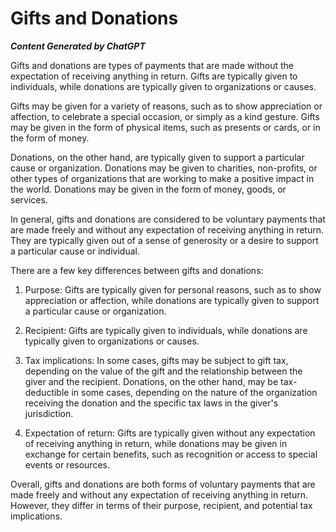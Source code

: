 # Gifts and Donations

***Content Generated by ChatGPT***

Gifts and donations are types of payments that are made without the expectation of receiving anything in return. Gifts are typically given to individuals, while donations are typically given to organizations or causes.

Gifts may be given for a variety of reasons, such as to show appreciation or affection, to celebrate a special occasion, or simply as a kind gesture. Gifts may be given in the form of physical items, such as presents or cards, or in the form of money.

Donations, on the other hand, are typically given to support a particular cause or organization. Donations may be given to charities, non-profits, or other types of organizations that are working to make a positive impact in the world. Donations may be given in the form of money, goods, or services.

In general, gifts and donations are considered to be voluntary payments that are made freely and without any expectation of receiving anything in return. They are typically given out of a sense of generosity or a desire to support a particular cause or individual.

There are a few key differences between gifts and donations:

1.  Purpose: Gifts are typically given for personal reasons, such as to show appreciation or affection, while donations are typically given to support a particular cause or organization.
    
2.  Recipient: Gifts are typically given to individuals, while donations are typically given to organizations or causes.
    
3.  Tax implications: In some cases, gifts may be subject to gift tax, depending on the value of the gift and the relationship between the giver and the recipient. Donations, on the other hand, may be tax-deductible in some cases, depending on the nature of the organization receiving the donation and the specific tax laws in the giver's jurisdiction.
    
4.  Expectation of return: Gifts are typically given without any expectation of receiving anything in return, while donations may be given in exchange for certain benefits, such as recognition or access to special events or resources.
    

Overall, gifts and donations are both forms of voluntary payments that are made freely and without any expectation of receiving anything in return. However, they differ in terms of their purpose, recipient, and potential tax implications.

